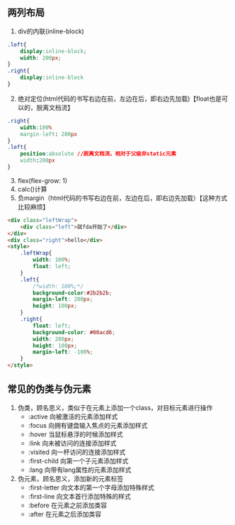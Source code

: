 ## 两列布局
1. div的内联(inline-block)
```css
.left{
    display:inline-block;
    width: 200px;
}
.right{
    display:inline-block
}
```
2. 绝对定位(html代码的书写右边在前，左边在后，即右边先加载)【float也是可以的，脱离文档流】
```css
.right{
    width:100%
    margin-left: 200px
}
.left{
    position:absolute //脱离文档流，相对于父级非static元素
    width:200px
}
```
3. flex(flex-grow: 1)
4. calc()计算
5. 负margin（html代码的书写右边在前，左边在后，即右边先加载）【这种方式比较麻烦】
```html
<div class="leftWrap">
    <div class="left">就fda开始了</div>
</div>
<div class="right">hello</div>
<style>
    .leftWrap{
        width: 100%;
        float: left;
    }
    .left{
        /*width: 100%;*/
        background-color:#2b2b2b;
        margin-left: 200px;
        height: 100px;
    }
    .right{
        float: left;
        background-color: #00acd6;
        width: 200px;
        height: 100px;
        margin-left: -100%;
    }
</style>
```

## 常见的伪类与伪元素
1. 伪类，顾名思义，类似于在元素上添加一个class，对目标元素进行操作
    - :active 向被激活的元素添加样式
    - :focus 向拥有键盘输入焦点的元素添加样式
    - :hover 当鼠标悬浮的时候添加样式
    - :link 向未被访问的连接添加样式
    - :visited 向一杯访问的连接添加样式
    - :first-child 向第一个子元素添加样式
    - :lang 向带有lang属性的元素添加样式
2. 伪元素，顾名思义，添加新的元素标签
    - :first-letter 向文本的第一个字母添加特殊样式
    - :first-line 向文本首行添加特殊的样式
    - :before 在元素之前添加类容
    - :after 在元素之后添加类容

